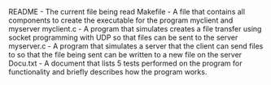README - The current file being read
Makefile - A file that contains all components to create the executable for the program myclient and myserver
myclient.c - A program that simulates creates a file transfer using socket programming with UDP so that files can be sent to the server 
myserver.c - A program that simulates a server that the client can send files to so that the file being sent can 
be written to a new file on the server
Docu.txt - A document that lists 5 tests performed on the program for functionality and briefly
describes how the program works.
